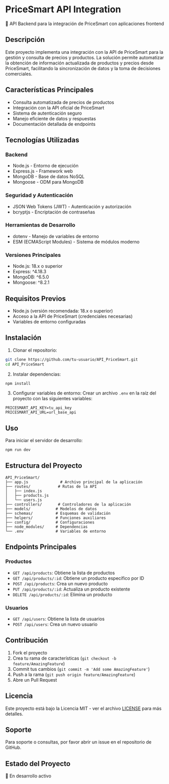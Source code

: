 # PriceSmart API Integration

🚀 API Backend para la integración de PriceSmart con aplicaciones frontend

## Descripción

Este proyecto implementa una integración con la API de PriceSmart para la gestión y consulta de precios y productos. La solución permite automatizar la obtención de información actualizada de productos y precios desde PriceSmart, facilitando la sincronización de datos y la toma de decisiones comerciales.

## Características Principales

- Consulta automatizada de precios de productos
- Integración con la API oficial de PriceSmart
- Sistema de autenticación seguro
- Manejo eficiente de datos y respuestas
- Documentación detallada de endpoints

## Tecnologías Utilizadas

### Backend

- Node.js - Entorno de ejecución
- Express.js - Framework web
- MongoDB - Base de datos NoSQL
- Mongoose - ODM para MongoDB

### Seguridad y Autenticación

- JSON Web Tokens (JWT) - Autenticación y autorización
- bcryptjs - Encriptación de contraseñas

### Herramientas de Desarrollo

- dotenv - Manejo de variables de entorno
- ESM (ECMAScript Modules) - Sistema de módulos moderno

### Versiones Principales

- Node.js: 18.x o superior
- Express: ^4.18.3
- MongoDB: ^6.5.0
- Mongoose: ^8.2.1

## Requisitos Previos

- Node.js (versión recomendada: 18.x o superior)
- Acceso a la API de PriceSmart (credenciales necesarias)
- Variables de entorno configuradas

## Instalación

1. Clonar el repositorio:

```bash
git clone https://github.com/tu-usuario/API_PriceSmart.git
cd API_PriceSmart
```

2. Instalar dependencias:

```bash
npm install
```

3. Configurar variables de entorno:
   Crear un archivo `.env` en la raíz del proyecto con las siguientes variables:

```
PRICESMART_API_KEY=tu_api_key
PRICESMART_API_URL=url_base_api
```

## Uso

Para iniciar el servidor de desarrollo:

```bash
npm run dev
```

## Estructura del Proyecto

```
API_PriceSmart/
├── app.js              # Archivo principal de la aplicación
├── routes/            # Rutas de la API
│   ├── index.js
│   ├── products.js
│   └── users.js
├── controllers/       # Controladores de la aplicación
├── models/           # Modelos de datos
├── schemas/          # Esquemas de validación
├── helpers/          # Funciones auxiliares
├── config/           # Configuraciones
├── node_modules/     # Dependencias
└── .env              # Variables de entorno
```

## Endpoints Principales

### Productos

- `GET /api/products`: Obtiene la lista de productos
- `GET /api/products/:id`: Obtiene un producto específico por ID
- `POST /api/products`: Crea un nuevo producto
- `PUT /api/products/:id`: Actualiza un producto existente
- `DELETE /api/products/:id`: Elimina un producto

### Usuarios

- `GET /api/users`: Obtiene la lista de usuarios
- `POST /api/users`: Crea un nuevo usuario

## Contribución

1. Fork el proyecto
2. Crea tu rama de características (`git checkout -b feature/AmazingFeature`)
3. Commit tus cambios (`git commit -m 'Add some AmazingFeature'`)
4. Push a la rama (`git push origin feature/AmazingFeature`)
5. Abre un Pull Request

## Licencia

Este proyecto está bajo la Licencia MIT - ver el archivo [LICENSE](LICENSE) para más detalles.

## Soporte

Para soporte o consultas, por favor abrir un issue en el repositorio de GitHub.

## Estado del Proyecto

🚧 En desarrollo activo
